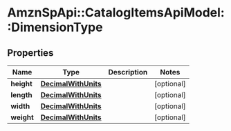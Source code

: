# AmznSpApi::CatalogItemsApiModel::DimensionType

## Properties
Name | Type | Description | Notes
------------ | ------------- | ------------- | -------------
**height** | [**DecimalWithUnits**](DecimalWithUnits.md) |  | [optional] 
**length** | [**DecimalWithUnits**](DecimalWithUnits.md) |  | [optional] 
**width** | [**DecimalWithUnits**](DecimalWithUnits.md) |  | [optional] 
**weight** | [**DecimalWithUnits**](DecimalWithUnits.md) |  | [optional] 

